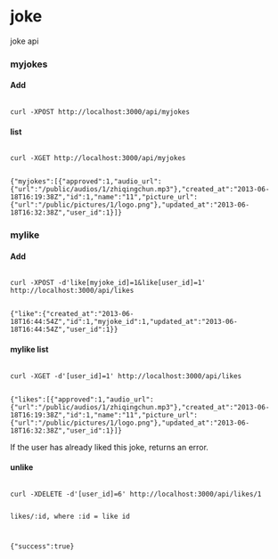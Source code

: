 joke
====

joke  api

<h3>myjokes</h3>

<h4>Add</h4>
<code>
curl -XPOST http://localhost:3000/api/myjokes
</code>

<h4>list</h4>
<code>
curl -XGET http://localhost:3000/api/myjokes

{"myjokes":[{"approved":1,"audio_url":{"url":"/public/audios/1/zhiqingchun.mp3"},"created_at":"2013-06-18T16:19:38Z","id":1,"name":"11","picture_url":{"url":"/public/pictures/1/logo.png"},"updated_at":"2013-06-18T16:32:38Z","user_id":1}]}
</code>


<h3>mylike</h3>

<h4>Add</h4>
<code>
curl -XPOST -d'like[myjoke_id]=1&like[user_id]=1' http://localhost:3000/api/likes

{"like":{"created_at":"2013-06-18T16:44:54Z","id":1,"myjoke_id":1,"updated_at":"2013-06-18T16:44:54Z","user_id":1}}
</code>

<h4>mylike list </h4>
<code>
curl -XGET -d'[user_id]=1' http://localhost:3000/api/likes

{"likes":[{"approved":1,"audio_url":{"url":"/public/audios/1/zhiqingchun.mp3"},"created_at":"2013-06-18T16:19:38Z","id":1,"name":"11","picture_url":{"url":"/public/pictures/1/logo.png"},"updated_at":"2013-06-18T16:32:38Z","user_id":1}]}
</code>

If the user has already liked this joke, returns an error.

<h4>unlike </h4>
<code>
curl -XDELETE -d'[user_id]=6' http://localhost:3000/api/likes/1

likes/:id, where :id = like id

{"success":true}
</code>
